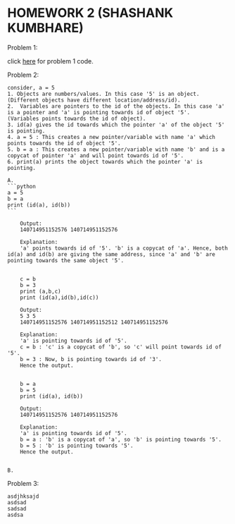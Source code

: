 # HOMEWORK 2 (SHASHANK KUMBHARE) #  

Problem 1:  
	
click [here](./problem1.py) for problem 1 code.  
	
Problem 2:  

	consider, a = 5  
	1. Objects are numbers/values. In this case '5' is an object.
	(Different objects have different location/address/id).  
	2.	Variables are pointers to the id of the objects. In this case 'a' is a pointer and 'a' is pointing towards id of object '5'.  
	(Variables points towards the id of object).  
	3. id(a) gives the id towards which the pointer 'a' of the object '5' is pointing.    
	4. a = 5 : This creates a new pointer/variable with name 'a' which points towards the id of object '5'.  
	5. b = a : This creates a new pointer/variable with name 'b' and is a copycat of pointer 'a' and will point towards id of '5'.  
	6. print(a) prints the object towards which the pointer 'a' is pointing.  
	
	A.  
	```python
	a = 5  
	b = a  
	print (id(a), id(b))
	```
		
		Output:  
		140714951152576 140714951152576   
		
		Explanation:  
		'a' points towards id of '5'. 'b' is a copycat of 'a'. Hence, both id(a) and id(b) are giving the same address, since 'a' and 'b' are pointing towards the same object '5'.  
		  
		  
		c = b  
		b = 3  
		print (a,b,c)  
		print (id(a),id(b),id(c))  
				  
		Output:  
		5 3 5  
		140714951152576 140714951152512 140714951152576  
		
		Explanation:  
		'a' is pointing towards id of '5'.  
		c = b : 'c' is a copycat of 'b', so 'c' will point towards id of '5'.   
		b = 3 : Now, b is pointing towards id of '3'.  
		Hence the output.  
		  
		  
		b = a  
		b = 5  
		print (id(a), id(b))  
				
		Output:  
		140714951152576 140714951152576  
		  
		Explanation:  
		'a' is pointing towards id of '5'.  
		b = a : 'b' is a copycat of 'a', so 'b' is pointing towards '5'.  
		b = 5 : 'b' is pointing towards '5'.  
		Hence the output.  
		  
		  
	B.  
		
Problem 3:  

	asdjhksajd
	asdsad
	sadsad
	asdsa
		
		
		
		
		
		
		
		
		